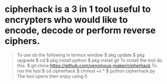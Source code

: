 # cipherhack is a 3 in 1 tool useful to encrypters who would like to encode, decode or perform reverse ciphers.
> To use do the following in termux window
$ pkg update
$ pkg upgrade
$ cd
$ pkg install python
$ pkg install git
To install the tool do this:
$ git clone https://github.com/venomous-maker/cipherhack
To run the tool
$ cd cipherhack
$ chmod +x *
$ python cipherhack.py
The tool opens then enjoy using it.
